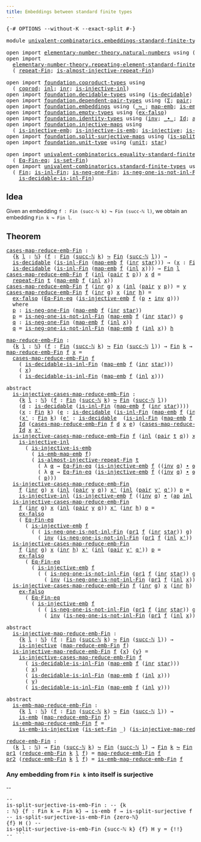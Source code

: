 ```yaml
---
title: Embeddings between standard finite types
---
```


<pre class="Agda"><a id="66" class="Symbol">{-#</a> <a id="70" class="Keyword">OPTIONS</a> <a id="78" class="Pragma">--without-K</a> <a id="90" class="Pragma">--exact-split</a> <a id="104" class="Symbol">#-}</a>

<a id="109" class="Keyword">module</a> <a id="116" href="univalent-combinatorics.embeddings-standard-finite-types.html" class="Module">univalent-combinatorics.embeddings-standard-finite-types</a> <a id="173" class="Keyword">where</a>

<a id="180" class="Keyword">open</a> <a id="185" class="Keyword">import</a> <a id="192" href="elementary-number-theory.natural-numbers.html" class="Module">elementary-number-theory.natural-numbers</a> <a id="233" class="Keyword">using</a> <a id="239" class="Symbol">(</a><a id="240" href="elementary-number-theory.natural-numbers.html#1444" class="Datatype">ℕ</a><a id="241" class="Symbol">;</a> <a id="243" href="elementary-number-theory.natural-numbers.html#1465" class="InductiveConstructor">zero-ℕ</a><a id="249" class="Symbol">;</a> <a id="251" href="elementary-number-theory.natural-numbers.html#1478" class="InductiveConstructor">succ-ℕ</a><a id="257" class="Symbol">)</a>
<a id="259" class="Keyword">open</a> <a id="264" class="Keyword">import</a>
  <a id="273" href="elementary-number-theory.repeating-element-standard-finite-type.html" class="Module">elementary-number-theory.repeating-element-standard-finite-type</a> <a id="337" class="Keyword">using</a>
  <a id="345" class="Symbol">(</a> <a id="347" href="elementary-number-theory.repeating-element-standard-finite-type.html#721" class="Function">repeat-Fin</a><a id="357" class="Symbol">;</a> <a id="359" href="elementary-number-theory.repeating-element-standard-finite-type.html#1006" class="Function">is-almost-injective-repeat-Fin</a><a id="389" class="Symbol">)</a>

<a id="392" class="Keyword">open</a> <a id="397" class="Keyword">import</a> <a id="404" href="foundation.coproduct-types.html" class="Module">foundation.coproduct-types</a> <a id="431" class="Keyword">using</a>
  <a id="439" class="Symbol">(</a> <a id="441" href="foundation.coproduct-types.html#1168" class="Datatype">coprod</a><a id="447" class="Symbol">;</a> <a id="449" href="foundation.coproduct-types.html#1239" class="InductiveConstructor">inl</a><a id="452" class="Symbol">;</a> <a id="454" href="foundation.coproduct-types.html#1262" class="InductiveConstructor">inr</a><a id="457" class="Symbol">;</a> <a id="459" href="foundation.coproduct-types.html#2413" class="Function">is-injective-inl</a><a id="475" class="Symbol">)</a>
<a id="477" class="Keyword">open</a> <a id="482" class="Keyword">import</a> <a id="489" href="foundation.decidable-types.html" class="Module">foundation.decidable-types</a> <a id="516" class="Keyword">using</a> <a id="522" class="Symbol">(</a><a id="523" href="foundation.decidable-types.html#1905" class="Function">is-decidable</a><a id="535" class="Symbol">)</a>
<a id="537" class="Keyword">open</a> <a id="542" class="Keyword">import</a> <a id="549" href="foundation.dependent-pair-types.html" class="Module">foundation.dependent-pair-types</a> <a id="581" class="Keyword">using</a> <a id="587" class="Symbol">(</a><a id="588" href="foundation-core.dependent-pair-types.html#502" class="Record">Σ</a><a id="589" class="Symbol">;</a> <a id="591" href="foundation-core.dependent-pair-types.html#575" class="InductiveConstructor">pair</a><a id="595" class="Symbol">;</a> <a id="597" href="foundation-core.dependent-pair-types.html#592" class="Field">pr1</a><a id="600" class="Symbol">;</a> <a id="602" href="foundation-core.dependent-pair-types.html#604" class="Field">pr2</a><a id="605" class="Symbol">)</a>
<a id="607" class="Keyword">open</a> <a id="612" class="Keyword">import</a> <a id="619" href="foundation.embeddings.html" class="Module">foundation.embeddings</a> <a id="641" class="Keyword">using</a> <a id="647" class="Symbol">(</a><a id="648" href="foundation-core.embeddings.html#1062" class="Function Operator">_↪_</a><a id="651" class="Symbol">;</a> <a id="653" href="foundation-core.embeddings.html#1205" class="Function">map-emb</a><a id="660" class="Symbol">;</a> <a id="662" href="foundation-core.embeddings.html#1252" class="Function">is-emb-map-emb</a><a id="676" class="Symbol">;</a> <a id="678" href="foundation-core.embeddings.html#980" class="Function">is-emb</a><a id="684" class="Symbol">)</a>
<a id="686" class="Keyword">open</a> <a id="691" class="Keyword">import</a> <a id="698" href="foundation.empty-types.html" class="Module">foundation.empty-types</a> <a id="721" class="Keyword">using</a> <a id="727" class="Symbol">(</a><a id="728" href="foundation-core.empty-types.html#1147" class="Function">ex-falso</a><a id="736" class="Symbol">)</a>
<a id="738" class="Keyword">open</a> <a id="743" class="Keyword">import</a> <a id="750" href="foundation.identity-types.html" class="Module">foundation.identity-types</a> <a id="776" class="Keyword">using</a> <a id="782" class="Symbol">(</a><a id="783" href="foundation-core.identity-types.html#1552" class="Function">inv</a><a id="786" class="Symbol">;</a> <a id="788" href="foundation-core.identity-types.html#1239" class="Function Operator">_∙_</a><a id="791" class="Symbol">;</a> <a id="793" href="foundation-core.identity-types.html#641" class="Datatype">Id</a><a id="795" class="Symbol">;</a> <a id="797" href="foundation-core.identity-types.html#2853" class="Function">ap</a><a id="799" class="Symbol">)</a>
<a id="801" class="Keyword">open</a> <a id="806" class="Keyword">import</a> <a id="813" href="foundation.injective-maps.html" class="Module">foundation.injective-maps</a> <a id="839" class="Keyword">using</a>
  <a id="847" class="Symbol">(</a> <a id="849" href="foundation.injective-maps.html#3787" class="Function">is-injective-emb</a><a id="865" class="Symbol">;</a> <a id="867" href="foundation.injective-maps.html#3649" class="Function">is-injective-is-emb</a><a id="886" class="Symbol">;</a> <a id="888" href="foundation.injective-maps.html#1295" class="Function">is-injective</a><a id="900" class="Symbol">;</a> <a id="902" href="foundation.injective-maps.html#4595" class="Function">is-emb-is-injective</a><a id="921" class="Symbol">)</a>
<a id="923" class="Keyword">open</a> <a id="928" class="Keyword">import</a> <a id="935" href="foundation.split-surjective-maps.html" class="Module">foundation.split-surjective-maps</a> <a id="968" class="Keyword">using</a> <a id="974" class="Symbol">(</a><a id="975" href="foundation.split-surjective-maps.html#969" class="Function">is-split-surjective</a><a id="994" class="Symbol">)</a>
<a id="996" class="Keyword">open</a> <a id="1001" class="Keyword">import</a> <a id="1008" href="foundation.unit-type.html" class="Module">foundation.unit-type</a> <a id="1029" class="Keyword">using</a> <a id="1035" class="Symbol">(</a><a id="1036" href="foundation.unit-type.html#975" class="Datatype">unit</a><a id="1040" class="Symbol">;</a> <a id="1042" href="foundation.unit-type.html#999" class="InductiveConstructor">star</a><a id="1046" class="Symbol">)</a>

<a id="1049" class="Keyword">open</a> <a id="1054" class="Keyword">import</a> <a id="1061" href="univalent-combinatorics.equality-standard-finite-types.html" class="Module">univalent-combinatorics.equality-standard-finite-types</a> <a id="1116" class="Keyword">using</a>
  <a id="1124" class="Symbol">(</a> <a id="1126" href="univalent-combinatorics.equality-standard-finite-types.html#2336" class="Function">Eq-Fin-eq</a><a id="1135" class="Symbol">;</a> <a id="1137" href="univalent-combinatorics.equality-standard-finite-types.html#3705" class="Function">is-set-Fin</a><a id="1147" class="Symbol">)</a>
<a id="1149" class="Keyword">open</a> <a id="1154" class="Keyword">import</a> <a id="1161" href="univalent-combinatorics.standard-finite-types.html" class="Module">univalent-combinatorics.standard-finite-types</a> <a id="1207" class="Keyword">using</a>
  <a id="1215" class="Symbol">(</a> <a id="1217" href="univalent-combinatorics.standard-finite-types.html#2149" class="Function">Fin</a><a id="1220" class="Symbol">;</a> <a id="1222" href="univalent-combinatorics.standard-finite-types.html#2686" class="Function">is-inl-Fin</a><a id="1232" class="Symbol">;</a> <a id="1234" href="univalent-combinatorics.standard-finite-types.html#2480" class="Function">is-neg-one-Fin</a><a id="1248" class="Symbol">;</a> <a id="1250" href="univalent-combinatorics.standard-finite-types.html#2786" class="Function">is-neg-one-is-not-inl-Fin</a><a id="1275" class="Symbol">;</a>
    <a id="1281" href="univalent-combinatorics.standard-finite-types.html#3396" class="Function">is-decidable-is-inl-Fin</a><a id="1304" class="Symbol">)</a>
</pre>
## Idea

Given an embedding `f : Fin (succ-ℕ k) ↪ Fin (succ-ℕ l)`, we obtain an embedding `Fin k ↪ Fin l`.

## Theorem

<pre class="Agda"><a id="cases-map-reduce-emb-Fin"></a><a id="1439" href="univalent-combinatorics.embeddings-standard-finite-types.html#1439" class="Function">cases-map-reduce-emb-Fin</a> <a id="1464" class="Symbol">:</a>
  <a id="1468" class="Symbol">{</a><a id="1469" href="univalent-combinatorics.embeddings-standard-finite-types.html#1469" class="Bound">k</a> <a id="1471" href="univalent-combinatorics.embeddings-standard-finite-types.html#1471" class="Bound">l</a> <a id="1473" class="Symbol">:</a> <a id="1475" href="elementary-number-theory.natural-numbers.html#1444" class="Datatype">ℕ</a><a id="1476" class="Symbol">}</a> <a id="1478" class="Symbol">(</a><a id="1479" href="univalent-combinatorics.embeddings-standard-finite-types.html#1479" class="Bound">f</a> <a id="1481" class="Symbol">:</a> <a id="1483" href="univalent-combinatorics.standard-finite-types.html#2149" class="Function">Fin</a> <a id="1487" class="Symbol">(</a><a id="1488" href="elementary-number-theory.natural-numbers.html#1478" class="InductiveConstructor">succ-ℕ</a> <a id="1495" href="univalent-combinatorics.embeddings-standard-finite-types.html#1469" class="Bound">k</a><a id="1496" class="Symbol">)</a> <a id="1498" href="foundation-core.embeddings.html#1062" class="Function Operator">↪</a> <a id="1500" href="univalent-combinatorics.standard-finite-types.html#2149" class="Function">Fin</a> <a id="1504" class="Symbol">(</a><a id="1505" href="elementary-number-theory.natural-numbers.html#1478" class="InductiveConstructor">succ-ℕ</a> <a id="1512" href="univalent-combinatorics.embeddings-standard-finite-types.html#1471" class="Bound">l</a><a id="1513" class="Symbol">))</a> <a id="1516" class="Symbol">→</a>
  <a id="1520" href="foundation.decidable-types.html#1905" class="Function">is-decidable</a> <a id="1533" class="Symbol">(</a><a id="1534" href="univalent-combinatorics.standard-finite-types.html#2686" class="Function">is-inl-Fin</a> <a id="1545" class="Symbol">(</a><a id="1546" href="foundation-core.embeddings.html#1205" class="Function">map-emb</a> <a id="1554" href="univalent-combinatorics.embeddings-standard-finite-types.html#1479" class="Bound">f</a> <a id="1556" class="Symbol">(</a><a id="1557" href="foundation.coproduct-types.html#1262" class="InductiveConstructor">inr</a> <a id="1561" href="foundation.unit-type.html#999" class="InductiveConstructor">star</a><a id="1565" class="Symbol">)))</a> <a id="1569" class="Symbol">→</a> <a id="1571" class="Symbol">(</a><a id="1572" href="univalent-combinatorics.embeddings-standard-finite-types.html#1572" class="Bound">x</a> <a id="1574" class="Symbol">:</a> <a id="1576" href="univalent-combinatorics.standard-finite-types.html#2149" class="Function">Fin</a> <a id="1580" href="univalent-combinatorics.embeddings-standard-finite-types.html#1469" class="Bound">k</a><a id="1581" class="Symbol">)</a> <a id="1583" class="Symbol">→</a>
  <a id="1587" href="foundation.decidable-types.html#1905" class="Function">is-decidable</a> <a id="1600" class="Symbol">(</a><a id="1601" href="univalent-combinatorics.standard-finite-types.html#2686" class="Function">is-inl-Fin</a> <a id="1612" class="Symbol">(</a><a id="1613" href="foundation-core.embeddings.html#1205" class="Function">map-emb</a> <a id="1621" href="univalent-combinatorics.embeddings-standard-finite-types.html#1479" class="Bound">f</a> <a id="1623" class="Symbol">(</a><a id="1624" href="foundation.coproduct-types.html#1239" class="InductiveConstructor">inl</a> <a id="1628" href="univalent-combinatorics.embeddings-standard-finite-types.html#1572" class="Bound">x</a><a id="1629" class="Symbol">)))</a> <a id="1633" class="Symbol">→</a> <a id="1635" href="univalent-combinatorics.standard-finite-types.html#2149" class="Function">Fin</a> <a id="1639" href="univalent-combinatorics.embeddings-standard-finite-types.html#1471" class="Bound">l</a>
<a id="1641" href="univalent-combinatorics.embeddings-standard-finite-types.html#1439" class="Function">cases-map-reduce-emb-Fin</a> <a id="1666" href="univalent-combinatorics.embeddings-standard-finite-types.html#1666" class="Bound">f</a> <a id="1668" class="Symbol">(</a><a id="1669" href="foundation.coproduct-types.html#1239" class="InductiveConstructor">inl</a> <a id="1673" class="Symbol">(</a><a id="1674" href="foundation-core.dependent-pair-types.html#575" class="InductiveConstructor">pair</a> <a id="1679" href="univalent-combinatorics.embeddings-standard-finite-types.html#1679" class="Bound">t</a> <a id="1681" href="univalent-combinatorics.embeddings-standard-finite-types.html#1681" class="Bound">p</a><a id="1682" class="Symbol">))</a> <a id="1685" href="univalent-combinatorics.embeddings-standard-finite-types.html#1685" class="Bound">x</a> <a id="1687" href="univalent-combinatorics.embeddings-standard-finite-types.html#1687" class="Bound">d</a> <a id="1689" class="Symbol">=</a>
  <a id="1693" href="elementary-number-theory.repeating-element-standard-finite-type.html#721" class="Function">repeat-Fin</a> <a id="1704" href="univalent-combinatorics.embeddings-standard-finite-types.html#1679" class="Bound">t</a> <a id="1706" class="Symbol">(</a><a id="1707" href="foundation-core.embeddings.html#1205" class="Function">map-emb</a> <a id="1715" href="univalent-combinatorics.embeddings-standard-finite-types.html#1666" class="Bound">f</a> <a id="1717" class="Symbol">(</a><a id="1718" href="foundation.coproduct-types.html#1239" class="InductiveConstructor">inl</a> <a id="1722" href="univalent-combinatorics.embeddings-standard-finite-types.html#1685" class="Bound">x</a><a id="1723" class="Symbol">))</a>
<a id="1726" href="univalent-combinatorics.embeddings-standard-finite-types.html#1439" class="Function">cases-map-reduce-emb-Fin</a> <a id="1751" href="univalent-combinatorics.embeddings-standard-finite-types.html#1751" class="Bound">f</a> <a id="1753" class="Symbol">(</a><a id="1754" href="foundation.coproduct-types.html#1262" class="InductiveConstructor">inr</a> <a id="1758" href="univalent-combinatorics.embeddings-standard-finite-types.html#1758" class="Bound">g</a><a id="1759" class="Symbol">)</a> <a id="1761" href="univalent-combinatorics.embeddings-standard-finite-types.html#1761" class="Bound">x</a> <a id="1763" class="Symbol">(</a><a id="1764" href="foundation.coproduct-types.html#1239" class="InductiveConstructor">inl</a> <a id="1768" class="Symbol">(</a><a id="1769" href="foundation-core.dependent-pair-types.html#575" class="InductiveConstructor">pair</a> <a id="1774" href="univalent-combinatorics.embeddings-standard-finite-types.html#1774" class="Bound">y</a> <a id="1776" href="univalent-combinatorics.embeddings-standard-finite-types.html#1776" class="Bound">p</a><a id="1777" class="Symbol">))</a> <a id="1780" class="Symbol">=</a> <a id="1782" href="univalent-combinatorics.embeddings-standard-finite-types.html#1774" class="Bound">y</a>
<a id="1784" href="univalent-combinatorics.embeddings-standard-finite-types.html#1439" class="Function">cases-map-reduce-emb-Fin</a> <a id="1809" href="univalent-combinatorics.embeddings-standard-finite-types.html#1809" class="Bound">f</a> <a id="1811" class="Symbol">(</a><a id="1812" href="foundation.coproduct-types.html#1262" class="InductiveConstructor">inr</a> <a id="1816" href="univalent-combinatorics.embeddings-standard-finite-types.html#1816" class="Bound">g</a><a id="1817" class="Symbol">)</a> <a id="1819" href="univalent-combinatorics.embeddings-standard-finite-types.html#1819" class="Bound">x</a> <a id="1821" class="Symbol">(</a><a id="1822" href="foundation.coproduct-types.html#1262" class="InductiveConstructor">inr</a> <a id="1826" href="univalent-combinatorics.embeddings-standard-finite-types.html#1826" class="Bound">h</a><a id="1827" class="Symbol">)</a> <a id="1829" class="Symbol">=</a>
  <a id="1833" href="foundation-core.empty-types.html#1147" class="Function">ex-falso</a> <a id="1842" class="Symbol">(</a><a id="1843" href="univalent-combinatorics.equality-standard-finite-types.html#2336" class="Function">Eq-Fin-eq</a> <a id="1853" class="Symbol">(</a><a id="1854" href="foundation.injective-maps.html#3787" class="Function">is-injective-emb</a> <a id="1871" href="univalent-combinatorics.embeddings-standard-finite-types.html#1809" class="Bound">f</a> <a id="1873" class="Symbol">(</a><a id="1874" href="univalent-combinatorics.embeddings-standard-finite-types.html#1897" class="Function">p</a> <a id="1876" href="foundation-core.identity-types.html#1239" class="Function Operator">∙</a> <a id="1878" href="foundation-core.identity-types.html#1552" class="Function">inv</a> <a id="1882" href="univalent-combinatorics.embeddings-standard-finite-types.html#1998" class="Function">q</a><a id="1883" class="Symbol">)))</a>
  <a id="1889" class="Keyword">where</a>
  <a id="1897" href="univalent-combinatorics.embeddings-standard-finite-types.html#1897" class="Function">p</a> <a id="1899" class="Symbol">:</a> <a id="1901" href="univalent-combinatorics.standard-finite-types.html#2480" class="Function">is-neg-one-Fin</a> <a id="1916" class="Symbol">(</a><a id="1917" href="foundation-core.embeddings.html#1205" class="Function">map-emb</a> <a id="1925" href="univalent-combinatorics.embeddings-standard-finite-types.html#1809" class="Bound">f</a> <a id="1927" class="Symbol">(</a><a id="1928" href="foundation.coproduct-types.html#1262" class="InductiveConstructor">inr</a> <a id="1932" href="foundation.unit-type.html#999" class="InductiveConstructor">star</a><a id="1936" class="Symbol">))</a>
  <a id="1941" href="univalent-combinatorics.embeddings-standard-finite-types.html#1897" class="Function">p</a> <a id="1943" class="Symbol">=</a> <a id="1945" href="univalent-combinatorics.standard-finite-types.html#2786" class="Function">is-neg-one-is-not-inl-Fin</a> <a id="1971" class="Symbol">(</a><a id="1972" href="foundation-core.embeddings.html#1205" class="Function">map-emb</a> <a id="1980" href="univalent-combinatorics.embeddings-standard-finite-types.html#1809" class="Bound">f</a> <a id="1982" class="Symbol">(</a><a id="1983" href="foundation.coproduct-types.html#1262" class="InductiveConstructor">inr</a> <a id="1987" href="foundation.unit-type.html#999" class="InductiveConstructor">star</a><a id="1991" class="Symbol">))</a> <a id="1994" href="univalent-combinatorics.embeddings-standard-finite-types.html#1816" class="Bound">g</a>
  <a id="1998" href="univalent-combinatorics.embeddings-standard-finite-types.html#1998" class="Function">q</a> <a id="2000" class="Symbol">:</a> <a id="2002" href="univalent-combinatorics.standard-finite-types.html#2480" class="Function">is-neg-one-Fin</a> <a id="2017" class="Symbol">(</a><a id="2018" href="foundation-core.embeddings.html#1205" class="Function">map-emb</a> <a id="2026" href="univalent-combinatorics.embeddings-standard-finite-types.html#1809" class="Bound">f</a> <a id="2028" class="Symbol">(</a><a id="2029" href="foundation.coproduct-types.html#1239" class="InductiveConstructor">inl</a> <a id="2033" href="univalent-combinatorics.embeddings-standard-finite-types.html#1819" class="Bound">x</a><a id="2034" class="Symbol">))</a>
  <a id="2039" href="univalent-combinatorics.embeddings-standard-finite-types.html#1998" class="Function">q</a> <a id="2041" class="Symbol">=</a> <a id="2043" href="univalent-combinatorics.standard-finite-types.html#2786" class="Function">is-neg-one-is-not-inl-Fin</a> <a id="2069" class="Symbol">(</a><a id="2070" href="foundation-core.embeddings.html#1205" class="Function">map-emb</a> <a id="2078" href="univalent-combinatorics.embeddings-standard-finite-types.html#1809" class="Bound">f</a> <a id="2080" class="Symbol">(</a><a id="2081" href="foundation.coproduct-types.html#1239" class="InductiveConstructor">inl</a> <a id="2085" href="univalent-combinatorics.embeddings-standard-finite-types.html#1819" class="Bound">x</a><a id="2086" class="Symbol">))</a> <a id="2089" href="univalent-combinatorics.embeddings-standard-finite-types.html#1826" class="Bound">h</a>

<a id="map-reduce-emb-Fin"></a><a id="2092" href="univalent-combinatorics.embeddings-standard-finite-types.html#2092" class="Function">map-reduce-emb-Fin</a> <a id="2111" class="Symbol">:</a>
  <a id="2115" class="Symbol">{</a><a id="2116" href="univalent-combinatorics.embeddings-standard-finite-types.html#2116" class="Bound">k</a> <a id="2118" href="univalent-combinatorics.embeddings-standard-finite-types.html#2118" class="Bound">l</a> <a id="2120" class="Symbol">:</a> <a id="2122" href="elementary-number-theory.natural-numbers.html#1444" class="Datatype">ℕ</a><a id="2123" class="Symbol">}</a> <a id="2125" class="Symbol">(</a><a id="2126" href="univalent-combinatorics.embeddings-standard-finite-types.html#2126" class="Bound">f</a> <a id="2128" class="Symbol">:</a> <a id="2130" href="univalent-combinatorics.standard-finite-types.html#2149" class="Function">Fin</a> <a id="2134" class="Symbol">(</a><a id="2135" href="elementary-number-theory.natural-numbers.html#1478" class="InductiveConstructor">succ-ℕ</a> <a id="2142" href="univalent-combinatorics.embeddings-standard-finite-types.html#2116" class="Bound">k</a><a id="2143" class="Symbol">)</a> <a id="2145" href="foundation-core.embeddings.html#1062" class="Function Operator">↪</a> <a id="2147" href="univalent-combinatorics.standard-finite-types.html#2149" class="Function">Fin</a> <a id="2151" class="Symbol">(</a><a id="2152" href="elementary-number-theory.natural-numbers.html#1478" class="InductiveConstructor">succ-ℕ</a> <a id="2159" href="univalent-combinatorics.embeddings-standard-finite-types.html#2118" class="Bound">l</a><a id="2160" class="Symbol">))</a> <a id="2163" class="Symbol">→</a> <a id="2165" href="univalent-combinatorics.standard-finite-types.html#2149" class="Function">Fin</a> <a id="2169" href="univalent-combinatorics.embeddings-standard-finite-types.html#2116" class="Bound">k</a> <a id="2171" class="Symbol">→</a> <a id="2173" href="univalent-combinatorics.standard-finite-types.html#2149" class="Function">Fin</a> <a id="2177" href="univalent-combinatorics.embeddings-standard-finite-types.html#2118" class="Bound">l</a>
<a id="2179" href="univalent-combinatorics.embeddings-standard-finite-types.html#2092" class="Function">map-reduce-emb-Fin</a> <a id="2198" href="univalent-combinatorics.embeddings-standard-finite-types.html#2198" class="Bound">f</a> <a id="2200" href="univalent-combinatorics.embeddings-standard-finite-types.html#2200" class="Bound">x</a> <a id="2202" class="Symbol">=</a>
  <a id="2206" href="univalent-combinatorics.embeddings-standard-finite-types.html#1439" class="Function">cases-map-reduce-emb-Fin</a> <a id="2231" href="univalent-combinatorics.embeddings-standard-finite-types.html#2198" class="Bound">f</a>
    <a id="2237" class="Symbol">(</a> <a id="2239" href="univalent-combinatorics.standard-finite-types.html#3396" class="Function">is-decidable-is-inl-Fin</a> <a id="2263" class="Symbol">(</a><a id="2264" href="foundation-core.embeddings.html#1205" class="Function">map-emb</a> <a id="2272" href="univalent-combinatorics.embeddings-standard-finite-types.html#2198" class="Bound">f</a> <a id="2274" class="Symbol">(</a><a id="2275" href="foundation.coproduct-types.html#1262" class="InductiveConstructor">inr</a> <a id="2279" href="foundation.unit-type.html#999" class="InductiveConstructor">star</a><a id="2283" class="Symbol">)))</a>
    <a id="2291" class="Symbol">(</a> <a id="2293" href="univalent-combinatorics.embeddings-standard-finite-types.html#2200" class="Bound">x</a><a id="2294" class="Symbol">)</a>
    <a id="2300" class="Symbol">(</a> <a id="2302" href="univalent-combinatorics.standard-finite-types.html#3396" class="Function">is-decidable-is-inl-Fin</a> <a id="2326" class="Symbol">(</a><a id="2327" href="foundation-core.embeddings.html#1205" class="Function">map-emb</a> <a id="2335" href="univalent-combinatorics.embeddings-standard-finite-types.html#2198" class="Bound">f</a> <a id="2337" class="Symbol">(</a><a id="2338" href="foundation.coproduct-types.html#1239" class="InductiveConstructor">inl</a> <a id="2342" href="univalent-combinatorics.embeddings-standard-finite-types.html#2200" class="Bound">x</a><a id="2343" class="Symbol">)))</a>

<a id="2348" class="Keyword">abstract</a>
  <a id="is-injective-cases-map-reduce-emb-Fin"></a><a id="2359" href="univalent-combinatorics.embeddings-standard-finite-types.html#2359" class="Function">is-injective-cases-map-reduce-emb-Fin</a> <a id="2397" class="Symbol">:</a>
    <a id="2403" class="Symbol">{</a><a id="2404" href="univalent-combinatorics.embeddings-standard-finite-types.html#2404" class="Bound">k</a> <a id="2406" href="univalent-combinatorics.embeddings-standard-finite-types.html#2406" class="Bound">l</a> <a id="2408" class="Symbol">:</a> <a id="2410" href="elementary-number-theory.natural-numbers.html#1444" class="Datatype">ℕ</a><a id="2411" class="Symbol">}</a> <a id="2413" class="Symbol">(</a><a id="2414" href="univalent-combinatorics.embeddings-standard-finite-types.html#2414" class="Bound">f</a> <a id="2416" class="Symbol">:</a> <a id="2418" href="univalent-combinatorics.standard-finite-types.html#2149" class="Function">Fin</a> <a id="2422" class="Symbol">(</a><a id="2423" href="elementary-number-theory.natural-numbers.html#1478" class="InductiveConstructor">succ-ℕ</a> <a id="2430" href="univalent-combinatorics.embeddings-standard-finite-types.html#2404" class="Bound">k</a><a id="2431" class="Symbol">)</a> <a id="2433" href="foundation-core.embeddings.html#1062" class="Function Operator">↪</a> <a id="2435" href="univalent-combinatorics.standard-finite-types.html#2149" class="Function">Fin</a> <a id="2439" class="Symbol">(</a><a id="2440" href="elementary-number-theory.natural-numbers.html#1478" class="InductiveConstructor">succ-ℕ</a> <a id="2447" href="univalent-combinatorics.embeddings-standard-finite-types.html#2406" class="Bound">l</a><a id="2448" class="Symbol">))</a>
    <a id="2455" class="Symbol">(</a><a id="2456" href="univalent-combinatorics.embeddings-standard-finite-types.html#2456" class="Bound">d</a> <a id="2458" class="Symbol">:</a> <a id="2460" href="foundation.decidable-types.html#1905" class="Function">is-decidable</a> <a id="2473" class="Symbol">(</a><a id="2474" href="univalent-combinatorics.standard-finite-types.html#2686" class="Function">is-inl-Fin</a> <a id="2485" class="Symbol">(</a><a id="2486" href="foundation-core.embeddings.html#1205" class="Function">map-emb</a> <a id="2494" href="univalent-combinatorics.embeddings-standard-finite-types.html#2414" class="Bound">f</a> <a id="2496" class="Symbol">(</a><a id="2497" href="foundation.coproduct-types.html#1262" class="InductiveConstructor">inr</a> <a id="2501" href="foundation.unit-type.html#999" class="InductiveConstructor">star</a><a id="2505" class="Symbol">))))</a>
    <a id="2514" class="Symbol">(</a><a id="2515" href="univalent-combinatorics.embeddings-standard-finite-types.html#2515" class="Bound">x</a> <a id="2517" class="Symbol">:</a> <a id="2519" href="univalent-combinatorics.standard-finite-types.html#2149" class="Function">Fin</a> <a id="2523" href="univalent-combinatorics.embeddings-standard-finite-types.html#2404" class="Bound">k</a><a id="2524" class="Symbol">)</a> <a id="2526" class="Symbol">(</a><a id="2527" href="univalent-combinatorics.embeddings-standard-finite-types.html#2527" class="Bound">e</a> <a id="2529" class="Symbol">:</a> <a id="2531" href="foundation.decidable-types.html#1905" class="Function">is-decidable</a> <a id="2544" class="Symbol">(</a><a id="2545" href="univalent-combinatorics.standard-finite-types.html#2686" class="Function">is-inl-Fin</a> <a id="2556" class="Symbol">(</a><a id="2557" href="foundation-core.embeddings.html#1205" class="Function">map-emb</a> <a id="2565" href="univalent-combinatorics.embeddings-standard-finite-types.html#2414" class="Bound">f</a> <a id="2567" class="Symbol">(</a><a id="2568" href="foundation.coproduct-types.html#1239" class="InductiveConstructor">inl</a> <a id="2572" href="univalent-combinatorics.embeddings-standard-finite-types.html#2515" class="Bound">x</a><a id="2573" class="Symbol">))))</a>
    <a id="2582" class="Symbol">(</a><a id="2583" href="univalent-combinatorics.embeddings-standard-finite-types.html#2583" class="Bound">x&#39;</a> <a id="2586" class="Symbol">:</a> <a id="2588" href="univalent-combinatorics.standard-finite-types.html#2149" class="Function">Fin</a> <a id="2592" href="univalent-combinatorics.embeddings-standard-finite-types.html#2404" class="Bound">k</a><a id="2593" class="Symbol">)</a> <a id="2595" class="Symbol">(</a><a id="2596" href="univalent-combinatorics.embeddings-standard-finite-types.html#2596" class="Bound">e&#39;</a> <a id="2599" class="Symbol">:</a> <a id="2601" href="foundation.decidable-types.html#1905" class="Function">is-decidable</a>  <a id="2615" class="Symbol">(</a><a id="2616" href="univalent-combinatorics.standard-finite-types.html#2686" class="Function">is-inl-Fin</a> <a id="2627" class="Symbol">(</a><a id="2628" href="foundation-core.embeddings.html#1205" class="Function">map-emb</a> <a id="2636" href="univalent-combinatorics.embeddings-standard-finite-types.html#2414" class="Bound">f</a> <a id="2638" class="Symbol">(</a><a id="2639" href="foundation.coproduct-types.html#1239" class="InductiveConstructor">inl</a> <a id="2643" href="univalent-combinatorics.embeddings-standard-finite-types.html#2583" class="Bound">x&#39;</a><a id="2645" class="Symbol">))))</a> <a id="2650" class="Symbol">→</a>
    <a id="2656" href="foundation-core.identity-types.html#641" class="Datatype">Id</a> <a id="2659" class="Symbol">(</a><a id="2660" href="univalent-combinatorics.embeddings-standard-finite-types.html#1439" class="Function">cases-map-reduce-emb-Fin</a> <a id="2685" href="univalent-combinatorics.embeddings-standard-finite-types.html#2414" class="Bound">f</a> <a id="2687" href="univalent-combinatorics.embeddings-standard-finite-types.html#2456" class="Bound">d</a> <a id="2689" href="univalent-combinatorics.embeddings-standard-finite-types.html#2515" class="Bound">x</a> <a id="2691" href="univalent-combinatorics.embeddings-standard-finite-types.html#2527" class="Bound">e</a><a id="2692" class="Symbol">)</a> <a id="2694" class="Symbol">(</a><a id="2695" href="univalent-combinatorics.embeddings-standard-finite-types.html#1439" class="Function">cases-map-reduce-emb-Fin</a> <a id="2720" href="univalent-combinatorics.embeddings-standard-finite-types.html#2414" class="Bound">f</a> <a id="2722" href="univalent-combinatorics.embeddings-standard-finite-types.html#2456" class="Bound">d</a> <a id="2724" href="univalent-combinatorics.embeddings-standard-finite-types.html#2583" class="Bound">x&#39;</a> <a id="2727" href="univalent-combinatorics.embeddings-standard-finite-types.html#2596" class="Bound">e&#39;</a><a id="2729" class="Symbol">)</a> <a id="2731" class="Symbol">→</a>
    <a id="2737" href="foundation-core.identity-types.html#641" class="Datatype">Id</a> <a id="2740" href="univalent-combinatorics.embeddings-standard-finite-types.html#2515" class="Bound">x</a> <a id="2742" href="univalent-combinatorics.embeddings-standard-finite-types.html#2583" class="Bound">x&#39;</a>
  <a id="2747" href="univalent-combinatorics.embeddings-standard-finite-types.html#2359" class="Function">is-injective-cases-map-reduce-emb-Fin</a> <a id="2785" href="univalent-combinatorics.embeddings-standard-finite-types.html#2785" class="Bound">f</a> <a id="2787" class="Symbol">(</a><a id="2788" href="foundation.coproduct-types.html#1239" class="InductiveConstructor">inl</a> <a id="2792" class="Symbol">(</a><a id="2793" href="foundation-core.dependent-pair-types.html#575" class="InductiveConstructor">pair</a> <a id="2798" href="univalent-combinatorics.embeddings-standard-finite-types.html#2798" class="Bound">t</a> <a id="2800" href="univalent-combinatorics.embeddings-standard-finite-types.html#2800" class="Bound">q</a><a id="2801" class="Symbol">))</a> <a id="2804" href="univalent-combinatorics.embeddings-standard-finite-types.html#2804" class="Bound">x</a> <a id="2806" href="univalent-combinatorics.embeddings-standard-finite-types.html#2806" class="Bound">e</a> <a id="2808" href="univalent-combinatorics.embeddings-standard-finite-types.html#2808" class="Bound">x&#39;</a> <a id="2811" href="univalent-combinatorics.embeddings-standard-finite-types.html#2811" class="Bound">e&#39;</a> <a id="2814" href="univalent-combinatorics.embeddings-standard-finite-types.html#2814" class="Bound">p</a> <a id="2816" class="Symbol">=</a>
    <a id="2822" href="foundation.coproduct-types.html#2413" class="Function">is-injective-inl</a>
      <a id="2845" class="Symbol">(</a> <a id="2847" href="foundation.injective-maps.html#3649" class="Function">is-injective-is-emb</a>
        <a id="2875" class="Symbol">(</a> <a id="2877" href="foundation-core.embeddings.html#1252" class="Function">is-emb-map-emb</a> <a id="2892" href="univalent-combinatorics.embeddings-standard-finite-types.html#2785" class="Bound">f</a><a id="2893" class="Symbol">)</a>
        <a id="2903" class="Symbol">(</a> <a id="2905" href="elementary-number-theory.repeating-element-standard-finite-type.html#1006" class="Function">is-almost-injective-repeat-Fin</a> <a id="2936" href="univalent-combinatorics.embeddings-standard-finite-types.html#2798" class="Bound">t</a>
          <a id="2948" class="Symbol">(</a> <a id="2950" class="Symbol">λ</a> <a id="2952" href="univalent-combinatorics.embeddings-standard-finite-types.html#2952" class="Bound">α</a> <a id="2954" class="Symbol">→</a> <a id="2956" href="univalent-combinatorics.equality-standard-finite-types.html#2336" class="Function">Eq-Fin-eq</a> <a id="2966" class="Symbol">(</a><a id="2967" href="foundation.injective-maps.html#3787" class="Function">is-injective-emb</a> <a id="2984" href="univalent-combinatorics.embeddings-standard-finite-types.html#2785" class="Bound">f</a> <a id="2986" class="Symbol">((</a><a id="2988" href="foundation-core.identity-types.html#1552" class="Function">inv</a> <a id="2992" href="univalent-combinatorics.embeddings-standard-finite-types.html#2800" class="Bound">q</a><a id="2993" class="Symbol">)</a> <a id="2995" href="foundation-core.identity-types.html#1239" class="Function Operator">∙</a> <a id="2997" href="univalent-combinatorics.embeddings-standard-finite-types.html#2952" class="Bound">α</a><a id="2998" class="Symbol">)))</a>
          <a id="3012" class="Symbol">(</a> <a id="3014" class="Symbol">λ</a> <a id="3016" href="univalent-combinatorics.embeddings-standard-finite-types.html#3016" class="Bound">α</a> <a id="3018" class="Symbol">→</a> <a id="3020" href="univalent-combinatorics.equality-standard-finite-types.html#2336" class="Function">Eq-Fin-eq</a> <a id="3030" class="Symbol">(</a><a id="3031" href="foundation.injective-maps.html#3787" class="Function">is-injective-emb</a> <a id="3048" href="univalent-combinatorics.embeddings-standard-finite-types.html#2785" class="Bound">f</a> <a id="3050" class="Symbol">((</a><a id="3052" href="foundation-core.identity-types.html#1552" class="Function">inv</a> <a id="3056" href="univalent-combinatorics.embeddings-standard-finite-types.html#2800" class="Bound">q</a><a id="3057" class="Symbol">)</a> <a id="3059" href="foundation-core.identity-types.html#1239" class="Function Operator">∙</a> <a id="3061" href="univalent-combinatorics.embeddings-standard-finite-types.html#3016" class="Bound">α</a><a id="3062" class="Symbol">)))</a>
          <a id="3076" class="Symbol">(</a> <a id="3078" href="univalent-combinatorics.embeddings-standard-finite-types.html#2814" class="Bound">p</a><a id="3079" class="Symbol">)))</a>
  <a id="3085" href="univalent-combinatorics.embeddings-standard-finite-types.html#2359" class="Function">is-injective-cases-map-reduce-emb-Fin</a>
    <a id="3127" href="univalent-combinatorics.embeddings-standard-finite-types.html#3127" class="Bound">f</a> <a id="3129" class="Symbol">(</a><a id="3130" href="foundation.coproduct-types.html#1262" class="InductiveConstructor">inr</a> <a id="3134" href="univalent-combinatorics.embeddings-standard-finite-types.html#3134" class="Bound">g</a><a id="3135" class="Symbol">)</a> <a id="3137" href="univalent-combinatorics.embeddings-standard-finite-types.html#3137" class="Bound">x</a> <a id="3139" class="Symbol">(</a><a id="3140" href="foundation.coproduct-types.html#1239" class="InductiveConstructor">inl</a> <a id="3144" class="Symbol">(</a><a id="3145" href="foundation-core.dependent-pair-types.html#575" class="InductiveConstructor">pair</a> <a id="3150" href="univalent-combinatorics.embeddings-standard-finite-types.html#3150" class="Bound">y</a> <a id="3152" href="univalent-combinatorics.embeddings-standard-finite-types.html#3152" class="Bound">q</a><a id="3153" class="Symbol">))</a> <a id="3156" href="univalent-combinatorics.embeddings-standard-finite-types.html#3156" class="Bound">x&#39;</a> <a id="3159" class="Symbol">(</a><a id="3160" href="foundation.coproduct-types.html#1239" class="InductiveConstructor">inl</a> <a id="3164" class="Symbol">(</a><a id="3165" href="foundation-core.dependent-pair-types.html#575" class="InductiveConstructor">pair</a> <a id="3170" href="univalent-combinatorics.embeddings-standard-finite-types.html#3170" class="Bound">y&#39;</a> <a id="3173" href="univalent-combinatorics.embeddings-standard-finite-types.html#3173" class="Bound">q&#39;</a><a id="3175" class="Symbol">))</a> <a id="3178" href="univalent-combinatorics.embeddings-standard-finite-types.html#3178" class="Bound">p</a> <a id="3180" class="Symbol">=</a>
    <a id="3186" href="foundation.coproduct-types.html#2413" class="Function">is-injective-inl</a> <a id="3203" class="Symbol">(</a><a id="3204" href="foundation.injective-maps.html#3787" class="Function">is-injective-emb</a> <a id="3221" href="univalent-combinatorics.embeddings-standard-finite-types.html#3127" class="Bound">f</a> <a id="3223" class="Symbol">((</a><a id="3225" href="foundation-core.identity-types.html#1552" class="Function">inv</a> <a id="3229" href="univalent-combinatorics.embeddings-standard-finite-types.html#3152" class="Bound">q</a><a id="3230" class="Symbol">)</a> <a id="3232" href="foundation-core.identity-types.html#1239" class="Function Operator">∙</a> <a id="3234" class="Symbol">(</a><a id="3235" href="foundation-core.identity-types.html#2853" class="Function">ap</a> <a id="3238" href="foundation.coproduct-types.html#1239" class="InductiveConstructor">inl</a> <a id="3242" href="univalent-combinatorics.embeddings-standard-finite-types.html#3178" class="Bound">p</a> <a id="3244" href="foundation-core.identity-types.html#1239" class="Function Operator">∙</a> <a id="3246" href="univalent-combinatorics.embeddings-standard-finite-types.html#3173" class="Bound">q&#39;</a><a id="3248" class="Symbol">)))</a>
  <a id="3254" href="univalent-combinatorics.embeddings-standard-finite-types.html#2359" class="Function">is-injective-cases-map-reduce-emb-Fin</a>
    <a id="3296" href="univalent-combinatorics.embeddings-standard-finite-types.html#3296" class="Bound">f</a> <a id="3298" class="Symbol">(</a><a id="3299" href="foundation.coproduct-types.html#1262" class="InductiveConstructor">inr</a> <a id="3303" href="univalent-combinatorics.embeddings-standard-finite-types.html#3303" class="Bound">g</a><a id="3304" class="Symbol">)</a> <a id="3306" href="univalent-combinatorics.embeddings-standard-finite-types.html#3306" class="Bound">x</a> <a id="3308" class="Symbol">(</a><a id="3309" href="foundation.coproduct-types.html#1239" class="InductiveConstructor">inl</a> <a id="3313" class="Symbol">(</a><a id="3314" href="foundation-core.dependent-pair-types.html#575" class="InductiveConstructor">pair</a> <a id="3319" href="univalent-combinatorics.embeddings-standard-finite-types.html#3319" class="Bound">y</a> <a id="3321" href="univalent-combinatorics.embeddings-standard-finite-types.html#3321" class="Bound">q</a><a id="3322" class="Symbol">))</a> <a id="3325" href="univalent-combinatorics.embeddings-standard-finite-types.html#3325" class="Bound">x&#39;</a> <a id="3328" class="Symbol">(</a><a id="3329" href="foundation.coproduct-types.html#1262" class="InductiveConstructor">inr</a> <a id="3333" href="univalent-combinatorics.embeddings-standard-finite-types.html#3333" class="Bound">h</a><a id="3334" class="Symbol">)</a> <a id="3336" href="univalent-combinatorics.embeddings-standard-finite-types.html#3336" class="Bound">p</a> <a id="3338" class="Symbol">=</a>
    <a id="3344" href="foundation-core.empty-types.html#1147" class="Function">ex-falso</a>
    <a id="3357" class="Symbol">(</a> <a id="3359" href="univalent-combinatorics.equality-standard-finite-types.html#2336" class="Function">Eq-Fin-eq</a>
      <a id="3375" class="Symbol">(</a> <a id="3377" href="foundation.injective-maps.html#3787" class="Function">is-injective-emb</a> <a id="3394" href="univalent-combinatorics.embeddings-standard-finite-types.html#3296" class="Bound">f</a>
        <a id="3404" class="Symbol">(</a> <a id="3406" class="Symbol">(</a> <a id="3408" href="univalent-combinatorics.standard-finite-types.html#2786" class="Function">is-neg-one-is-not-inl-Fin</a> <a id="3434" class="Symbol">(</a><a id="3435" href="foundation-core.dependent-pair-types.html#592" class="Field">pr1</a> <a id="3439" href="univalent-combinatorics.embeddings-standard-finite-types.html#3296" class="Bound">f</a> <a id="3441" class="Symbol">(</a><a id="3442" href="foundation.coproduct-types.html#1262" class="InductiveConstructor">inr</a> <a id="3446" href="foundation.unit-type.html#999" class="InductiveConstructor">star</a><a id="3450" class="Symbol">))</a> <a id="3453" href="univalent-combinatorics.embeddings-standard-finite-types.html#3303" class="Bound">g</a><a id="3454" class="Symbol">)</a> <a id="3456" href="foundation-core.identity-types.html#1239" class="Function Operator">∙</a>
          <a id="3468" class="Symbol">(</a> <a id="3470" href="foundation-core.identity-types.html#1552" class="Function">inv</a> <a id="3474" class="Symbol">(</a><a id="3475" href="univalent-combinatorics.standard-finite-types.html#2786" class="Function">is-neg-one-is-not-inl-Fin</a> <a id="3501" class="Symbol">(</a><a id="3502" href="foundation-core.dependent-pair-types.html#592" class="Field">pr1</a> <a id="3506" href="univalent-combinatorics.embeddings-standard-finite-types.html#3296" class="Bound">f</a> <a id="3508" class="Symbol">(</a><a id="3509" href="foundation.coproduct-types.html#1239" class="InductiveConstructor">inl</a> <a id="3513" href="univalent-combinatorics.embeddings-standard-finite-types.html#3325" class="Bound">x&#39;</a><a id="3515" class="Symbol">))</a> <a id="3518" href="univalent-combinatorics.embeddings-standard-finite-types.html#3333" class="Bound">h</a><a id="3519" class="Symbol">)))))</a>
  <a id="3527" href="univalent-combinatorics.embeddings-standard-finite-types.html#2359" class="Function">is-injective-cases-map-reduce-emb-Fin</a>
    <a id="3569" href="univalent-combinatorics.embeddings-standard-finite-types.html#3569" class="Bound">f</a> <a id="3571" class="Symbol">(</a><a id="3572" href="foundation.coproduct-types.html#1262" class="InductiveConstructor">inr</a> <a id="3576" href="univalent-combinatorics.embeddings-standard-finite-types.html#3576" class="Bound">g</a><a id="3577" class="Symbol">)</a> <a id="3579" href="univalent-combinatorics.embeddings-standard-finite-types.html#3579" class="Bound">x</a> <a id="3581" class="Symbol">(</a><a id="3582" href="foundation.coproduct-types.html#1262" class="InductiveConstructor">inr</a> <a id="3586" href="univalent-combinatorics.embeddings-standard-finite-types.html#3586" class="Bound">h</a><a id="3587" class="Symbol">)</a> <a id="3589" href="univalent-combinatorics.embeddings-standard-finite-types.html#3589" class="Bound">x&#39;</a> <a id="3592" class="Symbol">(</a><a id="3593" href="foundation.coproduct-types.html#1239" class="InductiveConstructor">inl</a> <a id="3597" class="Symbol">(</a><a id="3598" href="foundation-core.dependent-pair-types.html#575" class="InductiveConstructor">pair</a> <a id="3603" href="univalent-combinatorics.embeddings-standard-finite-types.html#3603" class="Bound">y&#39;</a> <a id="3606" href="univalent-combinatorics.embeddings-standard-finite-types.html#3606" class="Bound">q&#39;</a><a id="3608" class="Symbol">))</a> <a id="3611" href="univalent-combinatorics.embeddings-standard-finite-types.html#3611" class="Bound">p</a> <a id="3613" class="Symbol">=</a>
    <a id="3619" href="foundation-core.empty-types.html#1147" class="Function">ex-falso</a>
      <a id="3634" class="Symbol">(</a> <a id="3636" href="univalent-combinatorics.equality-standard-finite-types.html#2336" class="Function">Eq-Fin-eq</a>
        <a id="3654" class="Symbol">(</a> <a id="3656" href="foundation.injective-maps.html#3787" class="Function">is-injective-emb</a> <a id="3673" href="univalent-combinatorics.embeddings-standard-finite-types.html#3569" class="Bound">f</a>
          <a id="3685" class="Symbol">(</a> <a id="3687" class="Symbol">(</a> <a id="3689" href="univalent-combinatorics.standard-finite-types.html#2786" class="Function">is-neg-one-is-not-inl-Fin</a> <a id="3715" class="Symbol">(</a><a id="3716" href="foundation-core.dependent-pair-types.html#592" class="Field">pr1</a> <a id="3720" href="univalent-combinatorics.embeddings-standard-finite-types.html#3569" class="Bound">f</a> <a id="3722" class="Symbol">(</a><a id="3723" href="foundation.coproduct-types.html#1262" class="InductiveConstructor">inr</a> <a id="3727" href="foundation.unit-type.html#999" class="InductiveConstructor">star</a><a id="3731" class="Symbol">))</a> <a id="3734" href="univalent-combinatorics.embeddings-standard-finite-types.html#3576" class="Bound">g</a><a id="3735" class="Symbol">)</a> <a id="3737" href="foundation-core.identity-types.html#1239" class="Function Operator">∙</a>
            <a id="3751" class="Symbol">(</a> <a id="3753" href="foundation-core.identity-types.html#1552" class="Function">inv</a> <a id="3757" class="Symbol">(</a><a id="3758" href="univalent-combinatorics.standard-finite-types.html#2786" class="Function">is-neg-one-is-not-inl-Fin</a> <a id="3784" class="Symbol">(</a><a id="3785" href="foundation-core.dependent-pair-types.html#592" class="Field">pr1</a> <a id="3789" href="univalent-combinatorics.embeddings-standard-finite-types.html#3569" class="Bound">f</a> <a id="3791" class="Symbol">(</a><a id="3792" href="foundation.coproduct-types.html#1239" class="InductiveConstructor">inl</a> <a id="3796" href="univalent-combinatorics.embeddings-standard-finite-types.html#3579" class="Bound">x</a><a id="3797" class="Symbol">))</a> <a id="3800" href="univalent-combinatorics.embeddings-standard-finite-types.html#3586" class="Bound">h</a><a id="3801" class="Symbol">)))))</a>
  <a id="3809" href="univalent-combinatorics.embeddings-standard-finite-types.html#2359" class="Function">is-injective-cases-map-reduce-emb-Fin</a> <a id="3847" href="univalent-combinatorics.embeddings-standard-finite-types.html#3847" class="Bound">f</a> <a id="3849" class="Symbol">(</a><a id="3850" href="foundation.coproduct-types.html#1262" class="InductiveConstructor">inr</a> <a id="3854" href="univalent-combinatorics.embeddings-standard-finite-types.html#3854" class="Bound">g</a><a id="3855" class="Symbol">)</a> <a id="3857" href="univalent-combinatorics.embeddings-standard-finite-types.html#3857" class="Bound">x</a> <a id="3859" class="Symbol">(</a><a id="3860" href="foundation.coproduct-types.html#1262" class="InductiveConstructor">inr</a> <a id="3864" href="univalent-combinatorics.embeddings-standard-finite-types.html#3864" class="Bound">h</a><a id="3865" class="Symbol">)</a> <a id="3867" href="univalent-combinatorics.embeddings-standard-finite-types.html#3867" class="Bound">x&#39;</a> <a id="3870" class="Symbol">(</a><a id="3871" href="foundation.coproduct-types.html#1262" class="InductiveConstructor">inr</a> <a id="3875" href="univalent-combinatorics.embeddings-standard-finite-types.html#3875" class="Bound">k</a><a id="3876" class="Symbol">)</a> <a id="3878" href="univalent-combinatorics.embeddings-standard-finite-types.html#3878" class="Bound">p</a> <a id="3880" class="Symbol">=</a>
    <a id="3886" href="foundation-core.empty-types.html#1147" class="Function">ex-falso</a>
      <a id="3901" class="Symbol">(</a> <a id="3903" href="univalent-combinatorics.equality-standard-finite-types.html#2336" class="Function">Eq-Fin-eq</a>
        <a id="3921" class="Symbol">(</a> <a id="3923" href="foundation.injective-maps.html#3787" class="Function">is-injective-emb</a> <a id="3940" href="univalent-combinatorics.embeddings-standard-finite-types.html#3847" class="Bound">f</a>
          <a id="3952" class="Symbol">(</a> <a id="3954" class="Symbol">(</a> <a id="3956" href="univalent-combinatorics.standard-finite-types.html#2786" class="Function">is-neg-one-is-not-inl-Fin</a> <a id="3982" class="Symbol">(</a><a id="3983" href="foundation-core.dependent-pair-types.html#592" class="Field">pr1</a> <a id="3987" href="univalent-combinatorics.embeddings-standard-finite-types.html#3847" class="Bound">f</a> <a id="3989" class="Symbol">(</a><a id="3990" href="foundation.coproduct-types.html#1262" class="InductiveConstructor">inr</a> <a id="3994" href="foundation.unit-type.html#999" class="InductiveConstructor">star</a><a id="3998" class="Symbol">))</a> <a id="4001" href="univalent-combinatorics.embeddings-standard-finite-types.html#3854" class="Bound">g</a><a id="4002" class="Symbol">)</a> <a id="4004" href="foundation-core.identity-types.html#1239" class="Function Operator">∙</a>
            <a id="4018" class="Symbol">(</a> <a id="4020" href="foundation-core.identity-types.html#1552" class="Function">inv</a> <a id="4024" class="Symbol">(</a><a id="4025" href="univalent-combinatorics.standard-finite-types.html#2786" class="Function">is-neg-one-is-not-inl-Fin</a> <a id="4051" class="Symbol">(</a><a id="4052" href="foundation-core.dependent-pair-types.html#592" class="Field">pr1</a> <a id="4056" href="univalent-combinatorics.embeddings-standard-finite-types.html#3847" class="Bound">f</a> <a id="4058" class="Symbol">(</a><a id="4059" href="foundation.coproduct-types.html#1239" class="InductiveConstructor">inl</a> <a id="4063" href="univalent-combinatorics.embeddings-standard-finite-types.html#3857" class="Bound">x</a><a id="4064" class="Symbol">))</a> <a id="4067" href="univalent-combinatorics.embeddings-standard-finite-types.html#3864" class="Bound">h</a><a id="4068" class="Symbol">)))))</a>

<a id="4075" class="Keyword">abstract</a>
  <a id="is-injective-map-reduce-emb-Fin"></a><a id="4086" href="univalent-combinatorics.embeddings-standard-finite-types.html#4086" class="Function">is-injective-map-reduce-emb-Fin</a> <a id="4118" class="Symbol">:</a>
    <a id="4124" class="Symbol">{</a><a id="4125" href="univalent-combinatorics.embeddings-standard-finite-types.html#4125" class="Bound">k</a> <a id="4127" href="univalent-combinatorics.embeddings-standard-finite-types.html#4127" class="Bound">l</a> <a id="4129" class="Symbol">:</a> <a id="4131" href="elementary-number-theory.natural-numbers.html#1444" class="Datatype">ℕ</a><a id="4132" class="Symbol">}</a> <a id="4134" class="Symbol">(</a><a id="4135" href="univalent-combinatorics.embeddings-standard-finite-types.html#4135" class="Bound">f</a> <a id="4137" class="Symbol">:</a> <a id="4139" href="univalent-combinatorics.standard-finite-types.html#2149" class="Function">Fin</a> <a id="4143" class="Symbol">(</a><a id="4144" href="elementary-number-theory.natural-numbers.html#1478" class="InductiveConstructor">succ-ℕ</a> <a id="4151" href="univalent-combinatorics.embeddings-standard-finite-types.html#4125" class="Bound">k</a><a id="4152" class="Symbol">)</a> <a id="4154" href="foundation-core.embeddings.html#1062" class="Function Operator">↪</a> <a id="4156" href="univalent-combinatorics.standard-finite-types.html#2149" class="Function">Fin</a> <a id="4160" class="Symbol">(</a><a id="4161" href="elementary-number-theory.natural-numbers.html#1478" class="InductiveConstructor">succ-ℕ</a> <a id="4168" href="univalent-combinatorics.embeddings-standard-finite-types.html#4127" class="Bound">l</a><a id="4169" class="Symbol">))</a> <a id="4172" class="Symbol">→</a>
    <a id="4178" href="foundation.injective-maps.html#1295" class="Function">is-injective</a> <a id="4191" class="Symbol">(</a><a id="4192" href="univalent-combinatorics.embeddings-standard-finite-types.html#2092" class="Function">map-reduce-emb-Fin</a> <a id="4211" href="univalent-combinatorics.embeddings-standard-finite-types.html#4135" class="Bound">f</a><a id="4212" class="Symbol">)</a>
  <a id="4216" href="univalent-combinatorics.embeddings-standard-finite-types.html#4086" class="Function">is-injective-map-reduce-emb-Fin</a> <a id="4248" href="univalent-combinatorics.embeddings-standard-finite-types.html#4248" class="Bound">f</a> <a id="4250" class="Symbol">{</a><a id="4251" href="univalent-combinatorics.embeddings-standard-finite-types.html#4251" class="Bound">x</a><a id="4252" class="Symbol">}</a> <a id="4254" class="Symbol">{</a><a id="4255" href="univalent-combinatorics.embeddings-standard-finite-types.html#4255" class="Bound">y</a><a id="4256" class="Symbol">}</a> <a id="4258" class="Symbol">=</a>
    <a id="4264" href="univalent-combinatorics.embeddings-standard-finite-types.html#2359" class="Function">is-injective-cases-map-reduce-emb-Fin</a> <a id="4302" href="univalent-combinatorics.embeddings-standard-finite-types.html#4248" class="Bound">f</a>
      <a id="4310" class="Symbol">(</a> <a id="4312" href="univalent-combinatorics.standard-finite-types.html#3396" class="Function">is-decidable-is-inl-Fin</a> <a id="4336" class="Symbol">(</a><a id="4337" href="foundation-core.embeddings.html#1205" class="Function">map-emb</a> <a id="4345" href="univalent-combinatorics.embeddings-standard-finite-types.html#4248" class="Bound">f</a> <a id="4347" class="Symbol">(</a><a id="4348" href="foundation.coproduct-types.html#1262" class="InductiveConstructor">inr</a> <a id="4352" href="foundation.unit-type.html#999" class="InductiveConstructor">star</a><a id="4356" class="Symbol">)))</a>
      <a id="4366" class="Symbol">(</a> <a id="4368" href="univalent-combinatorics.embeddings-standard-finite-types.html#4251" class="Bound">x</a><a id="4369" class="Symbol">)</a>
      <a id="4377" class="Symbol">(</a> <a id="4379" href="univalent-combinatorics.standard-finite-types.html#3396" class="Function">is-decidable-is-inl-Fin</a> <a id="4403" class="Symbol">(</a><a id="4404" href="foundation-core.embeddings.html#1205" class="Function">map-emb</a> <a id="4412" href="univalent-combinatorics.embeddings-standard-finite-types.html#4248" class="Bound">f</a> <a id="4414" class="Symbol">(</a><a id="4415" href="foundation.coproduct-types.html#1239" class="InductiveConstructor">inl</a> <a id="4419" href="univalent-combinatorics.embeddings-standard-finite-types.html#4251" class="Bound">x</a><a id="4420" class="Symbol">)))</a>
      <a id="4430" class="Symbol">(</a> <a id="4432" href="univalent-combinatorics.embeddings-standard-finite-types.html#4255" class="Bound">y</a><a id="4433" class="Symbol">)</a>
      <a id="4441" class="Symbol">(</a> <a id="4443" href="univalent-combinatorics.standard-finite-types.html#3396" class="Function">is-decidable-is-inl-Fin</a> <a id="4467" class="Symbol">(</a><a id="4468" href="foundation-core.embeddings.html#1205" class="Function">map-emb</a> <a id="4476" href="univalent-combinatorics.embeddings-standard-finite-types.html#4248" class="Bound">f</a> <a id="4478" class="Symbol">(</a><a id="4479" href="foundation.coproduct-types.html#1239" class="InductiveConstructor">inl</a> <a id="4483" href="univalent-combinatorics.embeddings-standard-finite-types.html#4255" class="Bound">y</a><a id="4484" class="Symbol">)))</a>

<a id="4489" class="Keyword">abstract</a>
  <a id="is-emb-map-reduce-emb-Fin"></a><a id="4500" href="univalent-combinatorics.embeddings-standard-finite-types.html#4500" class="Function">is-emb-map-reduce-emb-Fin</a> <a id="4526" class="Symbol">:</a>
    <a id="4532" class="Symbol">{</a><a id="4533" href="univalent-combinatorics.embeddings-standard-finite-types.html#4533" class="Bound">k</a> <a id="4535" href="univalent-combinatorics.embeddings-standard-finite-types.html#4535" class="Bound">l</a> <a id="4537" class="Symbol">:</a> <a id="4539" href="elementary-number-theory.natural-numbers.html#1444" class="Datatype">ℕ</a><a id="4540" class="Symbol">}</a> <a id="4542" class="Symbol">(</a><a id="4543" href="univalent-combinatorics.embeddings-standard-finite-types.html#4543" class="Bound">f</a> <a id="4545" class="Symbol">:</a> <a id="4547" href="univalent-combinatorics.standard-finite-types.html#2149" class="Function">Fin</a> <a id="4551" class="Symbol">(</a><a id="4552" href="elementary-number-theory.natural-numbers.html#1478" class="InductiveConstructor">succ-ℕ</a> <a id="4559" href="univalent-combinatorics.embeddings-standard-finite-types.html#4533" class="Bound">k</a><a id="4560" class="Symbol">)</a> <a id="4562" href="foundation-core.embeddings.html#1062" class="Function Operator">↪</a> <a id="4564" href="univalent-combinatorics.standard-finite-types.html#2149" class="Function">Fin</a> <a id="4568" class="Symbol">(</a><a id="4569" href="elementary-number-theory.natural-numbers.html#1478" class="InductiveConstructor">succ-ℕ</a> <a id="4576" href="univalent-combinatorics.embeddings-standard-finite-types.html#4535" class="Bound">l</a><a id="4577" class="Symbol">))</a> <a id="4580" class="Symbol">→</a>
    <a id="4586" href="foundation-core.embeddings.html#980" class="Function">is-emb</a> <a id="4593" class="Symbol">(</a><a id="4594" href="univalent-combinatorics.embeddings-standard-finite-types.html#2092" class="Function">map-reduce-emb-Fin</a> <a id="4613" href="univalent-combinatorics.embeddings-standard-finite-types.html#4543" class="Bound">f</a><a id="4614" class="Symbol">)</a>
  <a id="4618" href="univalent-combinatorics.embeddings-standard-finite-types.html#4500" class="Function">is-emb-map-reduce-emb-Fin</a> <a id="4644" href="univalent-combinatorics.embeddings-standard-finite-types.html#4644" class="Bound">f</a> <a id="4646" class="Symbol">=</a>
    <a id="4652" href="foundation.injective-maps.html#4595" class="Function">is-emb-is-injective</a> <a id="4672" class="Symbol">(</a><a id="4673" href="univalent-combinatorics.equality-standard-finite-types.html#3705" class="Function">is-set-Fin</a> <a id="4684" class="Symbol">_)</a> <a id="4687" class="Symbol">(</a><a id="4688" href="univalent-combinatorics.embeddings-standard-finite-types.html#4086" class="Function">is-injective-map-reduce-emb-Fin</a> <a id="4720" href="univalent-combinatorics.embeddings-standard-finite-types.html#4644" class="Bound">f</a><a id="4721" class="Symbol">)</a>

<a id="reduce-emb-Fin"></a><a id="4724" href="univalent-combinatorics.embeddings-standard-finite-types.html#4724" class="Function">reduce-emb-Fin</a> <a id="4739" class="Symbol">:</a>
  <a id="4743" class="Symbol">(</a><a id="4744" href="univalent-combinatorics.embeddings-standard-finite-types.html#4744" class="Bound">k</a> <a id="4746" href="univalent-combinatorics.embeddings-standard-finite-types.html#4746" class="Bound">l</a> <a id="4748" class="Symbol">:</a> <a id="4750" href="elementary-number-theory.natural-numbers.html#1444" class="Datatype">ℕ</a><a id="4751" class="Symbol">)</a> <a id="4753" class="Symbol">→</a> <a id="4755" href="univalent-combinatorics.standard-finite-types.html#2149" class="Function">Fin</a> <a id="4759" class="Symbol">(</a><a id="4760" href="elementary-number-theory.natural-numbers.html#1478" class="InductiveConstructor">succ-ℕ</a> <a id="4767" href="univalent-combinatorics.embeddings-standard-finite-types.html#4744" class="Bound">k</a><a id="4768" class="Symbol">)</a> <a id="4770" href="foundation-core.embeddings.html#1062" class="Function Operator">↪</a> <a id="4772" href="univalent-combinatorics.standard-finite-types.html#2149" class="Function">Fin</a> <a id="4776" class="Symbol">(</a><a id="4777" href="elementary-number-theory.natural-numbers.html#1478" class="InductiveConstructor">succ-ℕ</a> <a id="4784" href="univalent-combinatorics.embeddings-standard-finite-types.html#4746" class="Bound">l</a><a id="4785" class="Symbol">)</a> <a id="4787" class="Symbol">→</a> <a id="4789" href="univalent-combinatorics.standard-finite-types.html#2149" class="Function">Fin</a> <a id="4793" href="univalent-combinatorics.embeddings-standard-finite-types.html#4744" class="Bound">k</a> <a id="4795" href="foundation-core.embeddings.html#1062" class="Function Operator">↪</a> <a id="4797" href="univalent-combinatorics.standard-finite-types.html#2149" class="Function">Fin</a> <a id="4801" href="univalent-combinatorics.embeddings-standard-finite-types.html#4746" class="Bound">l</a>
<a id="4803" href="foundation-core.dependent-pair-types.html#592" class="Field">pr1</a> <a id="4807" class="Symbol">(</a><a id="4808" href="univalent-combinatorics.embeddings-standard-finite-types.html#4724" class="Function">reduce-emb-Fin</a> <a id="4823" href="univalent-combinatorics.embeddings-standard-finite-types.html#4823" class="Bound">k</a> <a id="4825" href="univalent-combinatorics.embeddings-standard-finite-types.html#4825" class="Bound">l</a> <a id="4827" href="univalent-combinatorics.embeddings-standard-finite-types.html#4827" class="Bound">f</a><a id="4828" class="Symbol">)</a> <a id="4830" class="Symbol">=</a> <a id="4832" href="univalent-combinatorics.embeddings-standard-finite-types.html#2092" class="Function">map-reduce-emb-Fin</a> <a id="4851" href="univalent-combinatorics.embeddings-standard-finite-types.html#4827" class="Bound">f</a>
<a id="4853" href="foundation-core.dependent-pair-types.html#604" class="Field">pr2</a> <a id="4857" class="Symbol">(</a><a id="4858" href="univalent-combinatorics.embeddings-standard-finite-types.html#4724" class="Function">reduce-emb-Fin</a> <a id="4873" href="univalent-combinatorics.embeddings-standard-finite-types.html#4873" class="Bound">k</a> <a id="4875" href="univalent-combinatorics.embeddings-standard-finite-types.html#4875" class="Bound">l</a> <a id="4877" href="univalent-combinatorics.embeddings-standard-finite-types.html#4877" class="Bound">f</a><a id="4878" class="Symbol">)</a> <a id="4880" class="Symbol">=</a> <a id="4882" href="univalent-combinatorics.embeddings-standard-finite-types.html#4500" class="Function">is-emb-map-reduce-emb-Fin</a> <a id="4908" href="univalent-combinatorics.embeddings-standard-finite-types.html#4877" class="Bound">f</a>
</pre>
### Any embedding from `Fin k` into itself is surjective

-- <pre class="Agda"><a id="4984" class="Comment">-- is-split-surjective-is-emb-Fin :</a>
<a id="5020" class="Comment">--   {k : ℕ} {f : Fin k → Fin k} → is-emb f → is-split-surjective f</a>
<a id="5088" class="Comment">-- is-split-surjective-is-emb-Fin {zero-ℕ} {f} H ()</a>
<a id="5140" class="Comment">-- is-split-surjective-is-emb-Fin {succ-ℕ k} {f} H y = {!!}</a>
<a id="5200" class="Comment">-- ```</a>
</pre>